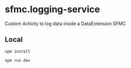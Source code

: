 # sfmc.logging-service
Custom Activity to log data inside a DataExtension SFMC
## Local

    npm install

    npm run dev
